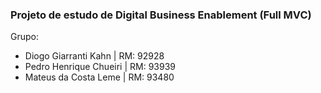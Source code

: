 ### Projeto de estudo de Digital Business Enablement (Full MVC)
Grupo:
- Diogo Giarranti Kahn | RM: 92928
- Pedro Henrique  Chueiri | RM: 93939
- Mateus da Costa Leme | RM: 93480 
